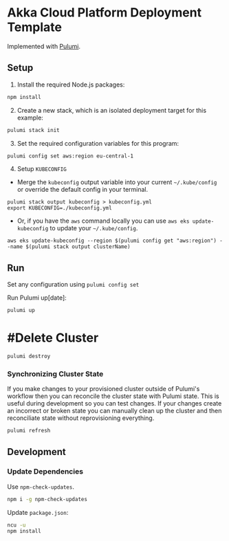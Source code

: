 # Akka Cloud Platform Deployment Template

Implemented with [Pulumi](https://www.pulumi.com/).

## Setup 

1. Install the required Node.js packages:

```bash
npm install
```

2. Create a new stack, which is an isolated deployment target for this example:

```bash
pulumi stack init
```

3. Set the required configuration variables for this program:

```bash
pulumi config set aws:region eu-central-1
```

4. Setup `KUBECONFIG`

  * Merge the `kubeconfig` output variable into your current `~/.kube/config` or override the default config in your terminal.

  
  ```
  pulumi stack output kubeconfig > kubeconfig.yml
  export KUBECONFIG=./kubeconfig.yml 
  ```
  
  * Or, if you have the `aws` command locally you can use `aws eks update-kubeconfig` to update your `~/.kube/config`.
  
  ```
  aws eks update-kubeconfig --region $(pulumi config get "aws:region") --name $(pulumi stack output clusterName)
  ```

## Run

Set any configuration using `pulumi config set`

Run Pulumi up[date]:

```bash
pulumi up

```

# #Delete Cluster

```bash
pulumi destroy
```

### Synchronizing Cluster State

If you make changes to your provisioned cluster outside of Pulumi's workflow then you can reconcile the cluster state with Pulumi state.
This is useful during development so you can test changes. If your changes create an incorrect or broken state you can manually clean up the cluster and then reconciliate state without reprovisioning everything.


```bash
pulumi refresh
```

## Development

### Update Dependencies

Use `npm-check-updates`.

```bash
npm i -g npm-check-updates
```

Update `package.json`:

```bash
ncu -u
npm install
```
